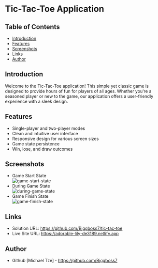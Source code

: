 # Tic-Tac-Toe Application

## Table of Contents

- [Introduction](#introduction)
- [Features](#features)
- [Screenshots](#screenshots)
- [Links](#links)
- [Author](#author)

## Introduction

Welcome to the Tic-Tac-Toe application! This simple yet classic game is designed to provide hours of fun for players of all ages. Whether you're a seasoned player or new to the game, our application offers a user-friendly experience with a sleek design.

## Features

- Single-player and two-player modes
- Clean and intuitive user interface
- Responsive design for various screen sizes
- Game state persistence
- Win, lose, and draw outcomes

## Screenshots

- Game Start State \
![game-start-state](./screenshots/game-start.png)
- During Game State\
![during-game-state](./screenshots/during-game.png)
- Game Finish State \
![game-finish-state](./screenshots/game-finish.png)

## Links
- Solution URL: https://github.com/Biggboss7/tic-tac-toe
- Live Site URL: https://adorable-lily-de3189.netlify.app

## Author
- Github [Michael Tze] - https://github.com/Biggboss7
